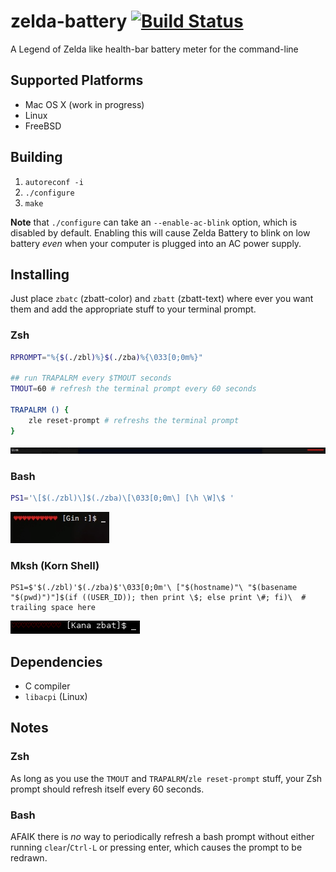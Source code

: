 zelda-battery [![Build Status](https://travis-ci.org/amagura/zelda-battery.svg?branch=master)](https://travis-ci.org/amagura/zelda-battery)
=============

A Legend of Zelda like health-bar battery meter for the command-line

## Supported Platforms

* Mac OS X (work in progress)
* Linux
* FreeBSD


## Building
1. `autoreconf -i`
2. `./configure`
3. `make`

__Note__ that `./configure` can take an `--enable-ac-blink` option, which is disabled by default.  Enabling this will cause Zelda Battery to blink on low battery _even_ when your computer is plugged into an AC power supply.

## Installing
Just place `zbatc` (zbatt-color) and `zbatt` (zbatt-text) where ever you want them and add the appropriate stuff to your terminal prompt.

### Zsh
```bash
RPROMPT="%{$(./zbl)%}$(./zba)%{\033[0;0m%}"

## run TRAPALRM every $TMOUT seconds
TMOUT=60 # refresh the terminal prompt every 60 seconds

TRAPALRM () {
    zle reset-prompt # refreshs the terminal prompt
}
```
![example showing zelda-battery in a Zsh prompt](/example/zsh.jpg)


### Bash
```bash
PS1='\[$(./zbl)\]$(./zba)\[\033[0;0m\] [\h \W]\$ '
```
![example showing zelda-battery in a Bash prompt](/example/bash.jpg)

### Mksh (Korn Shell)
```ksh
PS1=$'$(./zbl)'$(./zba)$'\033[0;0m'\ ["$(hostname)"\ "$(basename "$(pwd)")"]$(if ((USER_ID)); then print \$; else print \#; fi)\  # trailing space here
```
![example showing zelda-battery in a Mksh prompt](/example/mksh.jpg)

## Dependencies
* C compiler
* `libacpi` (Linux)

## Notes

### Zsh
As long as you use the `TMOUT` and `TRAPALRM`/`zle reset-prompt` stuff, your Zsh prompt should refresh itself every 60 seconds.

### Bash
AFAIK there is _no_ way to periodically refresh a bash prompt without either running `clear`/`Ctrl-L` or pressing enter, which causes the prompt to be redrawn.
